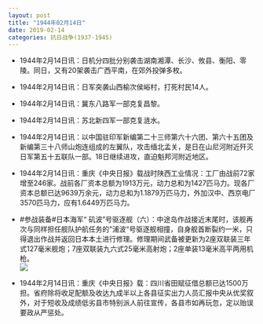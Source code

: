 ```yaml
---
layout: post
title: "1944年02月14日"
date: 2019-02-14
categories: 抗日战争(1937-1945)
---
```


<meta name="referrer" content="no-referrer" />

- 1944年2月14日讯：日机分四批分别袭击湖南湘潭、长沙、攸县、衡阳、零陵。同日，又有20架袭击广西平南，在郊外投弹多枚。 

- 1944年2月14日讯：日军突袭山西榆次侯峪村，打死村民14人。 

- 1944年2月14日讯：冀东八路军一部克复昌黎。 

- 1944年2月14日讯：苏北新四军一部克复涟水。 

- 1944年2月14日讯：以中国驻印军新编第二十三师第六十六团、第六十五团及新编第三十八师山炮连组成的左翼队，攻击缅北孟关，是日在山尼河附近歼灭日军第五十五联队一部。18日继续进攻，直迫魁邦河附近地区。 

- 1944年2月14日讯：重庆《中央日报》载战时陕西工业情况：工厂由战前72家增至246家。战前各厂资本总额为1913万元，动力总和为1427匹马力。现各厂资本总额已达9639万余元，动力总和为1.1879万匹马力，外加汉中、西京电厂3570匹马力，应有1.6449万匹马力。 

- #参战装备#日本海军“ 矶波”号驱逐舰（六）：中途岛作战接近末尾时，该舰再次与同样担任舰队护航任务的”浦波“号驱逐舰相撞，自身舰首断裂约一米，只得退出作战并返回日本本土进行修理。修理期间武备被更新为2座双联装三年式127毫米舰炮；7座双联装九六式25毫米高射炮；2座单装13毫米高平两用机枪。 <br/><img src="https://wx1.sinaimg.cn/large/aca367d8ly1g05q1am27rj22t70qtaiu.jpg" />

- 1944年2月14日讯：重庆《中央日报》载：四川省田赋征借总额已达1500万担。省府除将收足配额及收达九成半以上各县征实出力人员汇报中央从优奖叙外，对于短收及成绩低劣县市特别派人前往宣传，各县市如再玩忽，定以贻误要政从严惩处。 


